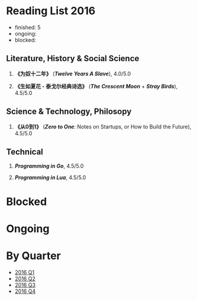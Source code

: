 Reading List 2016
========================

* finished: 5
* ongoing:
* blocked:

## Literature, History & Social Science
1. **《为奴十二年》** (***Twelve Years A Slave***), 4.0/5.0

1. **《生如夏花 - 泰戈尔经典诗选》** (***The Crescent Moon*** + ***Stray Birds***), 4.5/5.0


## Science & Technology, Philosopy
1. **《从0到1》** (***Zero to One***: Notes on Startups, or How to Build the Future), 4.5/5.0


## Technical
1. ***Programming in Go***, 4.5/5.0

1. ***Programming in Lua***, 4.5/5.0

# Blocked

# Ongoing

# By Quarter
- [2016 Q1](2016_Q1.md)
- [2016 Q2](2016_Q2.md)
- [2016 Q3](2016_Q3.md)
- [2016 Q4](2016_Q4.md)
